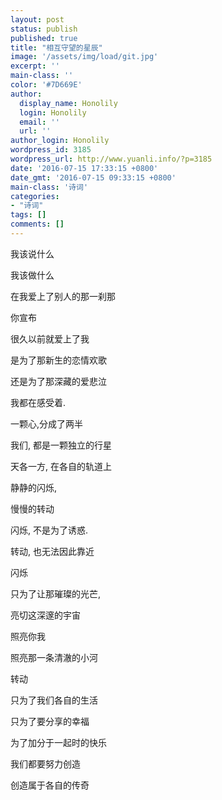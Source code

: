 ```yaml
---
layout: post
status: publish
published: true
title: "相互守望的星辰"
image: '/assets/img/load/git.jpg'
excerpt: ''
main-class: ''
color: '#7D669E'
author:
  display_name: Honolily
  login: Honolily
  email: ''
  url: ''
author_login: Honolily
wordpress_id: 3185
wordpress_url: http://www.yuanli.info/?p=3185
date: '2016-07-15 17:33:15 +0800'
date_gmt: '2016-07-15 09:33:15 +0800'
main-class: '诗词'
categories:
- "诗词"
tags: []
comments: []
---
```

我该说什么

我该做什么

在我爱上了别人的那一刹那

你宣布

很久以前就爱上了我

是为了那新生的恋情欢歌

还是为了那深藏的爱悲泣

我都在感受着.

一颗心,分成了两半

我们, 都是一颗独立的行星

天各一方, 在各自的轨道上

静静的闪烁,

慢慢的转动

闪烁, 不是为了诱惑.

转动, 也无法因此靠近

闪烁

只为了让那璀璨的光芒,

亮切这深邃的宇宙

照亮你我

照亮那一条清澈的小河

转动

只为了我们各自的生活

只为了要分享的幸福

为了加分于一起时的快乐

我们都要努力创造

创造属于各自的传奇